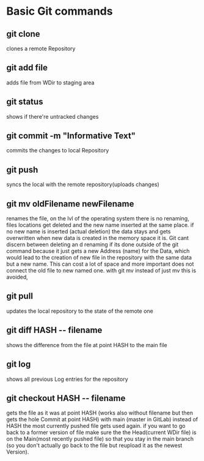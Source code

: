 # Basic Git commands 

## git clone

clones a remote Repository
## git add file

adds file from WDir to staging area
## git status

shows if there're untracked changes
## git commit -m "Informative Text"

commits the changes to local Repository
## git push

syncs the local with the remote repository(uploads changes)
## git mv oldFilename newFilename

renames the file, on the lvl of the operating system there is no renaming, files locations get deleted and the new name inserted at the same place. if no new name is inserted (actual deletion) the data stays and gets overwritten when new data is created in the memory space it is. Git cant discern between deleting an d renaming if its done outside of the git command because it just gets a new Address (name) for the Data, which would lead to the creation of new file in the repository with the same data but a new name. This can cost a lot of space and more important does not connect the old file to new named one. with git mv instead of just mv this is avoided,

## git pull 

updates the local repository to the state of the remote one
## git diff HASH -- filename

shows the difference from the file at point HASH to the main file 
## git log

shows all previous  Log entries for the repository
## git checkout HASH -- filename

gets the file as it was at point HASH (works also without filename but then gets the hole Commit at point HASH) with main (master in GitLab) instead of HASH the most currently pushed file gets used again. if you want to go back to a former version of file make sure the the Head(current WDir file) is on the Main(most recently pushed file) so that you stay in the main branch (so you don't actually go back to the file but reupload it as the newest Version).

